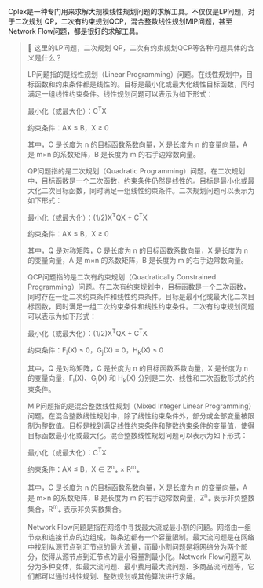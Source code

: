 Cplex是一种专门用来求解大规模线性规划问题的求解工具。不仅仅是LP问题，对于二次规划 QP，二次有约束规划QCP，混合整数线性规划MIP问题，甚至Network Flow问题，都是很好的求解工具。

> 🍃 这里的LP问题，二次规划 QP，二次有约束规划QCP等各种问题具体的含义是什么？
>
> LP问题指的是线性规划（Linear Programming）问题。在线性规划中，目标函数和约束条件都是线性的。目标是最小化或最大化线性目标函数，同时满足一组线性约束条件。线性规划问题可以表示为如下形式：
>
> 最小化（或最大化）：C<sup>T</sup>X
>
> 约束条件：AX ≤ B，X ≥ 0
>
> 其中，C 是长度为 n 的目标函数系数向量，X 是长度为 n 的变量向量，A 是 m×n 的系数矩阵，B 是长度为 m 的右手边常数向量。
>
> QP问题指的是二次规划（Quadratic Programming）问题。在二次规划中，目标函数是一个二次函数，约束条件仍然是线性的。目标是最小化或最大化二次目标函数，同时满足一组线性约束条件。二次规划问题可以表示为如下形式：
>
> 最小化（或最大化）：(1/2)X<sup>T</sup>QX + C<sup>T</sup>X
>
> 约束条件：AX ≤ B，X ≥ 0
>
> 其中，Q 是对称矩阵，C 是长度为 n 的目标函数系数向量，X 是长度为 n 的变量向量，A 是 m×n 的系数矩阵，B 是长度为 m 的右手边常数向量。
>
> QCP问题指的是二次有约束规划（Quadratically Constrained Programming）问题。在二次有约束规划中，目标函数是一个二次函数，同时存在一组二次约束条件和线性约束条件。目标是最小化或最大化二次目标函数，同时满足一组二次约束条件和线性约束条件。二次有约束规划问题可以表示为如下形式：
>
> 最小化（或最大化）：(1/2)X<sup>T</sup>QX + C<sup>T</sup>X
>
> 约束条件：F<sub>i</sub>(X) ≤ 0，G<sub>j</sub>(X) = 0，H<sub>k</sub>(X) ≤ 0
>
> 其中，Q 是对称矩阵，C 是长度为 n 的目标函数系数向量，X 是长度为 n 的变量向量，F<sub>i</sub>(X)、G<sub>j</sub>(X) 和 H<sub>k</sub>(X) 分别是二次、线性和二次函数形式的约束条件。
>
> MIP问题指的是混合整数线性规划（Mixed Integer Linear Programming）问题。在混合整数线性规划中，除了线性约束条件外，部分或全部变量被限制为整数值。目标是找到满足线性约束条件和整数约束条件的变量值，使得目标函数最小化或最大化。混合整数线性规划问题可以表示为如下形式：
>
> 最小化（或最大化）：C<sup>T</sup>X
>
> 约束条件：AX ≤ B，X ∈ Z<sup>n</sup><sub>+</sub> × R<sup>m</sup><sub>+</sub>
>
> 其中，C 是长度为 n 的目标函数系数向量，X 是长度为 n 的变量向量，A 是 m×n 的系数矩阵，B 是长度为 m 的右手边常数向量，Z<sup>n</sup><sub>+</sub> 表示非负整数集合，R<sup>m</sup><sub>+</sub> 表示非负实数集合。
>
> Network Flow问题是指在网络中寻找最大流或最小割的问题。网络由一组节点和连接节点的边组成，每条边都有一个容量限制。最大流问题是在网络中找到从源节点到汇节点的最大流量，而最小割问题是将网络分为两个部分，使得从源节点到汇节点的最小容量割最小化。Network Flow问题可以分为多种变体，如最大流问题、最小费用最大流问题、多商品流问题等，它们都可以通过线性规划、整数规划或其他算法进行求解。